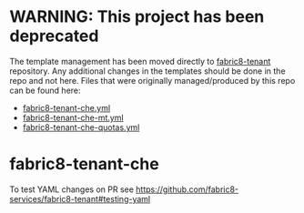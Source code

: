 # WARNING: This project has been deprecated

The template management has been moved directly to [fabric8-tenant](https://github.com/fabric8-services/fabric8-tenant) repository. Any additional changes in the templates should be done in the repo and not here.
Files that were originally managed/produced by this repo can be found here:

* [fabric8-tenant-che.yml](https://github.com/fabric8-services/fabric8-tenant/blob/master/environment/templates/fabric8-tenant-che.yml)
* [fabric8-tenant-che-mt.yml](https://github.com/fabric8-services/fabric8-tenant/blob/master/environment/templates/fabric8-tenant-che-mt.yml)
* [fabric8-tenant-che-quotas.yml](https://github.com/fabric8-services/fabric8-tenant/blob/master/environment/templates/fabric8-tenant-che-quotas.yml)

# fabric8-tenant-che

To test YAML changes on PR see https://github.com/fabric8-services/fabric8-tenant#testing-yaml

